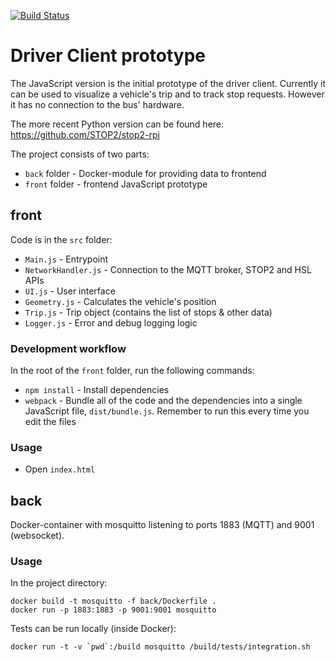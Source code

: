 [![Build Status](https://travis-ci.org/STOP2/stop2.0-driver-client.svg?branch=master)](https://travis-ci.org/STOP2/stop2.0-driver-client)

# Driver Client prototype

The JavaScript version is the initial prototype of the driver client. Currently it can be used to visualize a vehicle's trip and to track stop requests. However it has no connection to the bus' hardware.

The more recent Python version can be found here: https://github.com/STOP2/stop2-rpi

The project consists of two parts:

- `back` folder - Docker-module for providing data to frontend
- `front` folder - frontend JavaScript prototype

## front

Code is in the `src` folder:
- `Main.js` - Entrypoint
- `NetworkHandler.js` - Connection to the MQTT broker, STOP2 and HSL APIs
- `UI.js` - User interface
- `Geometry.js` - Calculates the vehicle's position
- `Trip.js` - Trip object (contains the list of stops & other data)
- `Logger.js` - Error and debug logging logic

### Development workflow

In the root of the `front` folder, run the following commands:
- `npm install` - Install dependencies
- `webpack` - Bundle all of the code and the dependencies into a single JavaScript file, `dist/bundle.js`. Remember to run this every time you edit the files

### Usage
- Open `index.html`

## back

Docker-container with mosquitto listening to ports 1883 (MQTT) and 9001 (websocket).

### Usage

In the project directory:

```
docker build -t mosquitto -f back/Dockerfile .
docker run -p 1883:1883 -p 9001:9001 mosquitto
```

Tests can be run locally (inside Docker): 
```
docker run -t -v `pwd`:/build mosquitto /build/tests/integration.sh
```
